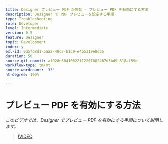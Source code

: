 ```yaml
---
title: Designer プレビュー PDF が無効 - プレビュー PDF を有効にする方法
description: Designer で PDF プレビューを設定する手順
type: Troubleshooting
role: Developer
level: Intermediate
version: 6.5
feature: Designer
topic: Development
index: y
exl-id: 0d5fb8d1-5aa2-40c7-b1c9-e4b5319e8d36
duration: 50
source-git-commit: af928e60410022f12207082467d3bd9b818af59d
workflow-type: tm+mt
source-wordcount: '33'
ht-degree: 100%

---
```


# プレビュー PDF を有効にする方法

*このビデオでは、Designer でプレビュー PDF を有効にする手順について説明します。*

>[!VIDEO](https://video.tv.adobe.com/v/335500?quality=12&learn=on)
